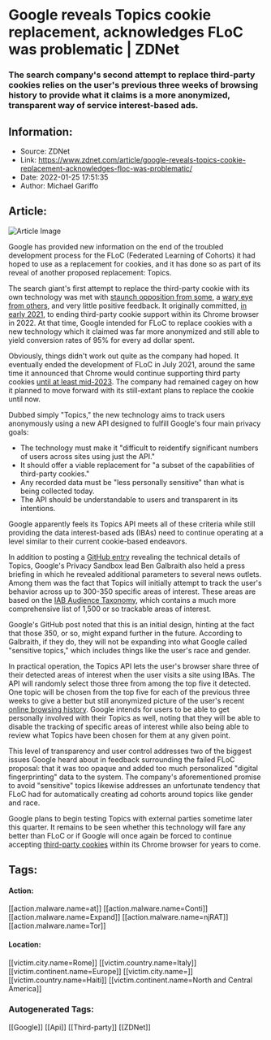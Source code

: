 # Google reveals Topics cookie replacement, acknowledges FLoC was problematic | ZDNet
### The search company's second attempt to replace third-party cookies relies on the user's previous three weeks of browsing history to provide what it claims is a more anonymized, transparent way of service interest-based ads.

## Information:
+ Source: ZDNet
+ Link: https://www.zdnet.com/article/google-reveals-topics-cookie-replacement-acknowledges-floc-was-problematic/
+ Date: 2022-01-25 17:51:35
+ Author: Michael Gariffo


## Article:
![Article Image](https://www.zdnet.com/a/img/resize/1cbb17c7b2a7bafd51ea51d5e0b001d0183d515d/2020/12/17/ff2b70f6-b5e0-4148-914b-eac3f134b277/cookies.jpg?width=770&height=578&fit=crop&auto=webp)

Google has provided new information on the end of the troubled development process for the FLoC (Federated Learning of Cohorts) it had hoped to use as a replacement for cookies, and it has done so as part of its reveal of another proposed replacement: Topics. 


The search giant's first attempt to replace the third-party cookie with its own technology was met with [staunch opposition from some](https://www.zdnet.com/article/floc-off-vivaldi-declares-as-it-says-no-to-googles-tracking-system/), a [wary eye from others](https://www.zdnet.com/article/wordpress-could-treat-google-floc-as-a-security-issue/), and very little positive feedback. It originally committed, [in early 2021](https://www.zdnet.com/article/google-takes-next-steps-towards-privacy-first-web-devoid-of-third-party-cookies/), to ending third-party cookie support within its Chrome browser in 2022. At that time, Google intended for FLoC to replace cookies with a new technology which it claimed was far more anonymized and still able to yield conversion rates of 95% for every ad dollar spent. 

Obviously, things didn't work out quite as the company had hoped. It eventually ended the development of FLoC in July 2021, around the same time it announced that Chrome would continue supporting third party cookies [until at least mid-2023](https://www.zdnet.com/article/google-delays-chromes-cookie-blocking-changes/). The company had remained cagey on how it planned to move forward with its still-extant plans to replace the cookie until now. 

Dubbed simply "Topics," the new technology aims to track users anonymously using a new API designed to fulfill Google's four main privacy goals: 

* The technology must make it "difficult to reidentify significant numbers of users across sites using just the API."
* It should offer a viable replacement for "a subset of the capabilities of third-party cookies."
* Any recorded data must be "less personally sensitive" than what is being collected today.
* The API should be understandable to users and transparent in its intentions.

Google apparently feels its Topics API meets all of these criteria while still providing the data interest-based ads (IBAs) need to continue operating at a level similar to their current cookie-based endeavors. 

In addition to posting a [GitHub entry](https://github.com/jkarlin/topics) revealing the technical details of Topics, Google's Privacy Sandbox lead Ben Galbraith also held a press briefing in which he revealed additional parameters to several news outlets. Among them was the fact that Topics will initially attempt to track the user's behavior across up to 300-350 specific areas of interest. These areas are based on the [IAB Audience Taxonomy](https://iabtechlab.com/standards/audience-taxonomy/), which contains a much more comprehensive list of 1,500 or so trackable areas of interest.  

Google's GitHub post noted that this is an initial design, hinting at the fact that those 350, or so, might expand further in the future. According to Galbraith, if they do, they will not be expanding into what Google called "sensitive topics," which includes things like the user's race and gender. 






In practical operation, the Topics API lets the user's browser share three of their detected areas of interest when the user visits a site using IBAs. The API will randomly select those three from among the top five it detected. One topic will be chosen from the top five for each of the previous three weeks to give a better but still anonymized picture of the user's recent [online browsing history](https://www.zdnet.com/article/mozilla-research-browsing-histories-are-unique-enough-to-reliably-identify-users/). Google intends for users to be able to get personally involved with their Topics as well, noting that they will be able to disable the tracking of specific areas of interest while also being able to review what Topics have been chosen for them at any given point. 

This level of transparency and user control addresses two of the biggest issues Google heard about in feedback surrounding the failed FLoC proposal: that it was too opaque and added too much personalized "digital fingerprinting" data to the system. The company's aforementioned promise to avoid "sensitive" topics likewise addresses an unfortunate tendency that FLoC had for automatically creating ad cohorts around topics like gender and race. 

Google plans to begin testing Topics with external parties sometime later this quarter. It remains to be seen whether this technology will fare any better than FLoC or if Google will once again be forced to continue accepting [third-party cookies](https://www.zdnet.com/article/french-regulators-fine-google-and-facebook-combined-235-million-for-cookie-tracking/) within its Chrome browser for years to come. 





## Tags:

#### Action:
[[action.malware.name=at]] [[action.malware.name=Conti]] [[action.malware.name=Expand]] [[action.malware.name=njRAT]] [[action.malware.name=Tor]]

#### Location:
[[victim.city.name=Rome]] [[victim.country.name=Italy]] [[victim.continent.name=Europe]] [[victim.city.name=]] [[victim.country.name=Haiti]] [[victim.continent.name=North and Central America]]

### Autogenerated Tags:
[[Google]] [[Api]] [[Third-party]] [[ZDNet]]

